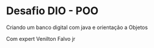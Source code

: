 # Desafio DIO - POO

Criando um banco digital com java e orientação a Objetos

Com expert Venilton Falvo jr
